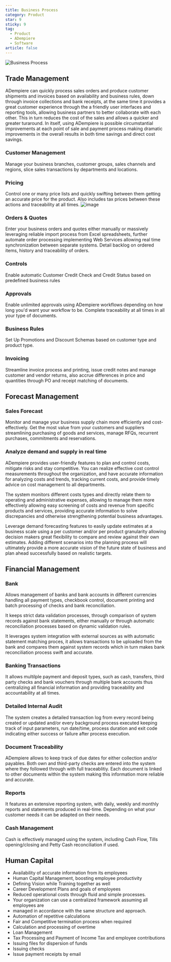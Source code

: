 ```yaml
---
title: Business Process
category: Product
star: 9
sticky: 9
tag:
  - Product
  - ADempiere
  - Software
article: false
---
```


![Business Process](/assets/img/product/business-process.jpg)

## Trade Management

ADempiere can quickly process sales orders and produce customer shipments and invoices based on availability and business rules, down through invoice collections and bank receipts, at the same time it provides a great customer experience through the a friendly user interfaces and reporting tools, allowing business partners to better collaborate with each other. This in turn reduces the cost of the sales and allows a quicker and greater turaround. In itself, using ADempiere is possible circumstantial improvements at each point of sale and payment process making dramatic improvements in the overall results in both time savings and direct cost savings.

### Customer Management

Manage your business branches, customer groups, sales channels and regions, slice sales transactions by departments and locations.

### Pricing

Control one or many price lists and quickly swifting between them getting an accurate price for the product. Also includes tax prices between these actions and traceability at all times.
![image](https://user-images.githubusercontent.com/89487449/178361166-44400083-e42e-4276-a0b7-99384c20dd6b.png)

### Orders & Quotes

Enter your business orders and quotes either manually or massively leveraging reliable import process from Excel spreadsheets, further automate order processing implementing Web Services allowing real time synchronization between separate systems. Detail backlog on ordered items, history and traceability of orders.

### Controls

Enable automatic Customer Credit Check and Credit Status based on predefined business rules

### Approvals

Enable unlimited approvals using ADempiere workflows depending on how long you'd want your workflow to be. Complete traceability at all times in all your type of documents.

### Business Rules

Set Up Promotions and Discount Schemas based on customer type and product type.

### Invoicing

Streamline invoice process and printing, issue credit notes and manage customer and vendor returns, also accrue differences in price and quantities through PO and receipt matching of documents.

## Forecast Management

### Sales Forecast

Monitor and manage your business supply chain more efficiently and cost-effectively. Get the most value from your customers and suppliers streamlining purchasing of goods and services, manage RFQs, recurrent purchases, commitments and reservations.

### Analyze demand and supply in real time

ADempiere provides user-friendly features to plan and control costs, mitigate risks and stay competitive. You can realize effective cost control measurements throughout the organization, and have accurate information for analyzing costs and trends, tracking current costs, and provide timely advice on cost management to all departments.

The system monitors different costs types and directly relate them to operating and administrative expenses, allowing to manage them more effectively allowing easy screening of costs and revenue from specific products and services, providing accurate information to solve discrepancies and otherwise strengthening potential business advantages.

Leverage demand forecasting features to easily update estimates at a business scale using a per customer and/or per product granularity allowing decision makers great flexibility to compare and review against their own estimates. Adding different scenarios into the planning process will ultimately provide a more accurate vision of the future state of business and plan ahead successfully based on realistic targets.

## Financial Management

### Bank

Allows management of banks and bank accounts in different currencies handling all payment types, checkbook control, document printing and batch processing of checks and bank reconciliation.

It keeps strict data validation processes, through comparison of system records against bank statements, either manually or through automatic reconciliation processes based on dynamic validation rules.

It leverages system integration with external sources as with automatic statement matching proces, it allows transactions to be uploaded from the bank and compares them against system records which in turn makes bank reconciliation process swift and accurate.

### Banking Transactions

It allows multilple payment and deposit types, such as cash, transfers, third party checks and bank vouchers through multiple bank accounts thus centralizing all financial information and providing traceability and accountability at all times.

### Detailed Internal Audit

The system creates a detailed transaction log from every record being created or updated and/or every background process executed keeping track of input parameters, run date/time, process duration and exit code indicating either success or failure after process execution.

### Document Traceability

ADempiere allows to keep track of due dates for either collection and/or payables. Both own and third-party checks are entered into the system where they followed through with full traceablitiy. Each document is linked to other documents within the system making this information more reliable and accurate.

### Reports

It features an extensive reporting system, with daily, weekly and monthly reports and statements produced in real-time. Depending on what your customer needs it can be adapted on their needs.

### Cash Management

Cash is effectively managed using the system, including Cash Flow, Tills opening/closing and Petty Cash reconciliation if used.

## Human Capital

- Availability of accurate information from its employees
- Human Capital Management, boosting employee productivity
- Defining Vision while Training together as well
- Career Development Plans and goals of employees
- Reduced operational costs through fluid and simple processes.
- Your organization can use a centralized framework assuming all employees are
- managed in accordance with the same structure and approach.
- Automation of repetitive calculations
- Fair and Competitive termination process when required
- Calculation and processing of overtime
- Loan Management
- Tax Processing and Payment of Income Tax and employee contributions
- Issuing files for dispersion of funds
- Issuing checks
- Issue payment receipts by email
